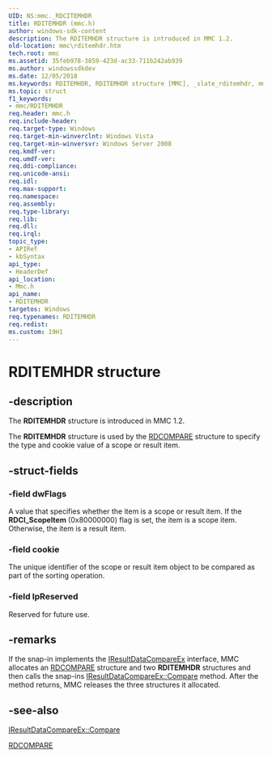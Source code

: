 ```yaml
---
UID: NS:mmc._RDCITEMHDR
title: RDITEMHDR (mmc.h)
author: windows-sdk-content
description: The RDITEMHDR structure is introduced in MMC 1.2.
old-location: mmc\rditemhdr.htm
tech.root: mmc
ms.assetid: 35feb978-3859-423d-ac33-711b242ab939
ms.author: windowssdkdev
ms.date: 12/05/2018
ms.keywords: RDITEMHDR, RDITEMHDR structure [MMC], _slate_rditemhdr, mmc.rditemhdr, mmc/RDITEMHDR
ms.topic: struct
f1_keywords:
- mmc/RDITEMHDR
req.header: mmc.h
req.include-header: 
req.target-type: Windows
req.target-min-winverclnt: Windows Vista
req.target-min-winversvr: Windows Server 2008
req.kmdf-ver: 
req.umdf-ver: 
req.ddi-compliance: 
req.unicode-ansi: 
req.idl: 
req.max-support: 
req.namespace: 
req.assembly: 
req.type-library: 
req.lib: 
req.dll: 
req.irql: 
topic_type:
- APIRef
- kbSyntax
api_type:
- HeaderDef
api_location:
- Mmc.h
api_name:
- RDITEMHDR
targetos: Windows
req.typenames: RDITEMHDR
req.redist: 
ms.custom: 19H1
---
```


# RDITEMHDR structure


## -description


The 
<b>RDITEMHDR</b> structure is introduced in MMC 1.2.

The 
<b>RDITEMHDR</b> structure is used by the 
<a href="https://docs.microsoft.com/windows/desktop/api/mmc/ns-mmc-rdcompare">RDCOMPARE</a> structure to specify the type and cookie value of a scope or result item.


## -struct-fields




### -field dwFlags

A value that specifies whether the item is a scope or result item. If the <b>RDCI_ScopeItem</b> (0x80000000) flag is set, the item is a scope item. Otherwise, the item is a result item.


### -field cookie

The unique identifier of the scope or result item object to be compared as part of the sorting operation.


### -field lpReserved

Reserved for future use.


## -remarks



If the snap-in implements the 
<a href="https://docs.microsoft.com/windows/desktop/api/mmc/nn-mmc-iresultdatacompareex">IResultDataCompareEx</a> interface, MMC allocates an 
<a href="https://docs.microsoft.com/windows/desktop/api/mmc/ns-mmc-rdcompare">RDCOMPARE</a> structure and two 
<b>RDITEMHDR</b> structures and then calls the snap-ins 
<a href="https://docs.microsoft.com/windows/desktop/api/mmc/nf-mmc-iresultdatacompareex-compare">IResultDataCompareEx::Compare</a> method. After the method returns, MMC releases the three structures it allocated.




## -see-also




<a href="https://docs.microsoft.com/windows/desktop/api/mmc/nf-mmc-iresultdatacompareex-compare">IResultDataCompareEx::Compare</a>



<a href="https://docs.microsoft.com/windows/desktop/api/mmc/ns-mmc-rdcompare">RDCOMPARE</a>
 

 

